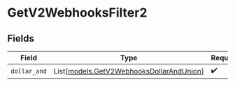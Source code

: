 # GetV2WebhooksFilter2


## Fields

| Field                                                                                | Type                                                                                 | Required                                                                             | Description                                                                          |
| ------------------------------------------------------------------------------------ | ------------------------------------------------------------------------------------ | ------------------------------------------------------------------------------------ | ------------------------------------------------------------------------------------ |
| `dollar_and`                                                                         | List[[models.GetV2WebhooksDollarAndUnion](../models/getv2webhooksdollarandunion.md)] | :heavy_check_mark:                                                                   | N/A                                                                                  |